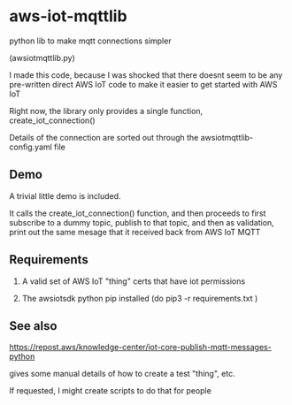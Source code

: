 # aws-iot-mqttlib
python lib to make mqtt connections simpler

(awsiotmqttlib.py)

I made this code, because I was shocked that there doesnt seem to be any
pre-written direct AWS IoT code to make it easier to get started with
AWS IoT

Right now, the library only provides a single function, 
create_iot_connection()

Details of the connection are sorted out through the
awsiotmqttlib-config.yaml
file

## Demo

A trivial little demo is included.

It calls the create_iot_connection() function, and then 
proceeds to first subscribe to a dummy topic, publish to
that topic, and then as validation, print out the same mesage
that it received back from AWS IoT MQTT

## Requirements

1. A valid set of AWS IoT "thing" certs that have iot permissions

2. The awsiotsdk python pip installed
(do   pip3 -r requirements.txt )

## See also

https://repost.aws/knowledge-center/iot-core-publish-mqtt-messages-python

gives some manual details of how to create a test "thing", etc.

If requested, I might create scripts to do that for people
